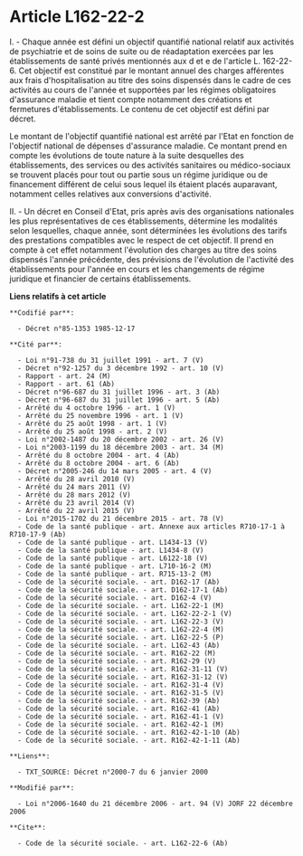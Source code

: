 # Article L162-22-2

I. - Chaque année est défini un objectif quantifié national relatif aux activités de psychiatrie et de soins de suite ou de
réadaptation exercées par les établissements de santé privés mentionnés aux d et e de l'article L. 162-22-6. Cet objectif est
constitué par le montant annuel des charges afférentes aux frais d'hospitalisation au titre des soins dispensés dans le cadre
de ces activités au cours de l'année et supportées par les régimes obligatoires d'assurance maladie et tient compte notamment
des créations et fermetures d'établissements. Le contenu de cet objectif est défini par décret.

Le montant de l'objectif quantifié national est arrêté par l'Etat en fonction de l'objectif national de dépenses d'assurance
maladie. Ce montant prend en compte les évolutions de toute nature à la suite desquelles des établissements, des services ou
des activités sanitaires ou médico-sociaux se trouvent placés pour tout ou partie sous un régime juridique ou de financement
différent de celui sous lequel ils étaient placés auparavant, notamment celles relatives aux conversions d'activité.

II. - Un décret en Conseil d'Etat, pris après avis des organisations nationales les plus représentatives de ces
établissements, détermine les modalités selon lesquelles, chaque année, sont déterminées les évolutions des tarifs des
prestations compatibles avec le respect de cet objectif. Il prend en compte à cet effet notamment l'évolution des charges au
titre des soins dispensés l'année précédente, des prévisions de l'évolution de l'activité des établissements pour l'année en
cours et les changements de régime juridique et financier de certains établissements.

**Liens relatifs à cet article**

	**Codifié par**:

	  - Décret n°85-1353 1985-12-17

	**Cité par**:

	  - Loi n°91-738 du 31 juillet 1991 - art. 7 (V)
	  - Décret n°92-1257 du 3 décembre 1992 - art. 10 (V)
	  - Rapport - art. 24 (M)
	  - Rapport - art. 61 (Ab)
	  - Décret n°96-687 du 31 juillet 1996 - art. 3 (Ab)
	  - Décret n°96-687 du 31 juillet 1996 - art. 5 (Ab)
	  - Arrêté du 4 octobre 1996 - art. 1 (V)
	  - Arrêté du 25 novembre 1996 - art. 1 (V)
	  - Arrêté du 25 août 1998 - art. 1 (V)
	  - Arrêté du 25 août 1998 - art. 2 (V)
	  - Loi n°2002-1487 du 20 décembre 2002 - art. 26 (V)
	  - Loi n°2003-1199 du 18 décembre 2003 - art. 34 (M)
	  - Arrêté du 8 octobre 2004 - art. 4 (Ab)
	  - Arrêté du 8 octobre 2004 - art. 6 (Ab)
	  - Décret n°2005-246 du 14 mars 2005 - art. 4 (V)
	  - Arrêté du 28 avril 2010 (V)
	  - Arrêté du 24 mars 2011 (V)
	  - Arrêté du 28 mars 2012 (V)
	  - Arrêté du 23 avril 2014 (V)
	  - Arrêté du 22 avril 2015 (V)
	  - Loi n°2015-1702 du 21 décembre 2015 - art. 78 (V)
	  - Code de la santé publique - art. Annexe aux articles R710-17-1 à R710-17-9 (Ab)
	  - Code de la santé publique - art. L1434-13 (V)
	  - Code de la santé publique - art. L1434-8 (V)
	  - Code de la santé publique - art. L6122-18 (V)
	  - Code de la santé publique - art. L710-16-2 (M)
	  - Code de la santé publique - art. R715-13-2 (M)
	  - Code de la sécurité sociale. - art. D162-17 (Ab)
	  - Code de la sécurité sociale. - art. D162-17-1 (Ab)
	  - Code de la sécurité sociale. - art. D162-4 (V)
	  - Code de la sécurité sociale. - art. L162-22-1 (M)
	  - Code de la sécurité sociale. - art. L162-22-2-1 (V)
	  - Code de la sécurité sociale. - art. L162-22-3 (V)
	  - Code de la sécurité sociale. - art. L162-22-4 (M)
	  - Code de la sécurité sociale. - art. L162-22-5 (P)
	  - Code de la sécurité sociale. - art. L162-43 (Ab)
	  - Code de la sécurité sociale. - art. R162-22 (M)
	  - Code de la sécurité sociale. - art. R162-29 (V)
	  - Code de la sécurité sociale. - art. R162-31-11 (V)
	  - Code de la sécurité sociale. - art. R162-31-12 (V)
	  - Code de la sécurité sociale. - art. R162-31-4 (V)
	  - Code de la sécurité sociale. - art. R162-31-5 (V)
	  - Code de la sécurité sociale. - art. R162-39 (Ab)
	  - Code de la sécurité sociale. - art. R162-41 (Ab)
	  - Code de la sécurité sociale. - art. R162-41-1 (V)
	  - Code de la sécurité sociale. - art. R162-42-1 (M)
	  - Code de la sécurité sociale. - art. R162-42-1-10 (Ab)
	  - Code de la sécurité sociale. - art. R162-42-1-11 (Ab)

	**Liens**:

	  - TXT_SOURCE: Décret n°2000-7 du 6 janvier 2000

	**Modifié par**:

	  - Loi n°2006-1640 du 21 décembre 2006 - art. 94 (V) JORF 22 décembre 2006

	**Cite**:

	  - Code de la sécurité sociale. - art. L162-22-6 (Ab)
